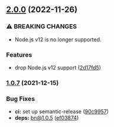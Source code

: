 ## [2.0.0](https://github.com/KenanY/fermat/compare/1.0.7...2.0.0) (2022-11-26)


### ⚠ BREAKING CHANGES

* Node.js v12 is no longer supported.

### Features

* drop Node.js v12 support ([2d17fd5](https://github.com/KenanY/fermat/commit/2d17fd5d02ff3c904555f23b123992f48cf419fb))

### [1.0.7](https://github.com/KenanY/fermat/compare/1.0.6...1.0.7) (2021-12-15)


### Bug Fixes

* **ci:** set up semantic-release ([90c9957](https://github.com/KenanY/fermat/commit/90c995708d9a139341ee491b7d527d5f77f1e465))
* **deps:** bn@1.0.5 ([ef03874](https://github.com/KenanY/fermat/commit/ef038747e8579c7831c78dedf2bd627e73ad40f6))
